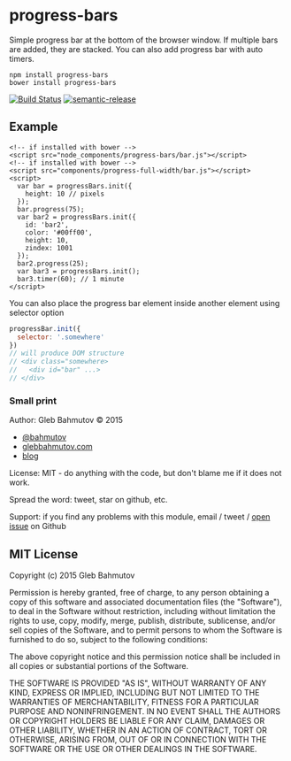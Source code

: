 # progress-bars

Simple progress bar at the bottom of the browser window. If multiple
bars are added, they are stacked. You can also add progress bar with
auto timers.

    npm install progress-bars
    bower install progress-bars

[![Build Status][build]][link]
[![semantic-release][semantic-image] ][semantic-url]

[build]: https://travis-ci.org/bahmutov/progress-full-width.svg?branch=master
[link]: https://travis-ci.org/bahmutov/progress-full-width
[semantic-image]: https://img.shields.io/badge/%20%20%F0%9F%93%A6%F0%9F%9A%80-semantic--release-e10079.svg
[semantic-url]: https://github.com/semantic-release/semantic-release

## Example

    <!-- if installed with bower -->
    <script src="node_components/progress-bars/bar.js"></script>
    <!-- if installed with bower -->
    <script src="components/progress-full-width/bar.js"></script>
    <script>
      var bar = progressBars.init({
        height: 10 // pixels
      });
      bar.progress(75);
      var bar2 = progressBars.init({
        id: 'bar2',
        color: '#00ff00',
        height: 10,
        zindex: 1001
      });
      bar2.progress(25);
      var bar3 = progressBars.init();
      bar3.timer(60); // 1 minute
    </script>


You can also place the progress bar element inside another element using selector option

```js
progressBar.init({
  selector: '.somewhere'
})
// will produce DOM structure
// <div class="somewhere>
//   <div id="bar" ...>
// </div>
```

### Small print

Author: Gleb Bahmutov &copy; 2015

* [@bahmutov](https://twitter.com/bahmutov)
* [glebbahmutov.com](http://glebbahmutov.com)
* [blog](http://glebbahmutov.com/blog/)

License: MIT - do anything with the code, but don't blame me if it does not work.

Spread the word: tweet, star on github, etc.

Support: if you find any problems with this module, email / tweet /
[open issue](https://github.com/bahmutov/progress-bars/issues) on Github

## MIT License

Copyright (c) 2015 Gleb Bahmutov

Permission is hereby granted, free of charge, to any person
obtaining a copy of this software and associated documentation
files (the "Software"), to deal in the Software without
restriction, including without limitation the rights to use,
copy, modify, merge, publish, distribute, sublicense, and/or sell
copies of the Software, and to permit persons to whom the
Software is furnished to do so, subject to the following
conditions:

The above copyright notice and this permission notice shall be
included in all copies or substantial portions of the Software.

THE SOFTWARE IS PROVIDED "AS IS", WITHOUT WARRANTY OF ANY KIND,
EXPRESS OR IMPLIED, INCLUDING BUT NOT LIMITED TO THE WARRANTIES
OF MERCHANTABILITY, FITNESS FOR A PARTICULAR PURPOSE AND
NONINFRINGEMENT. IN NO EVENT SHALL THE AUTHORS OR COPYRIGHT
HOLDERS BE LIABLE FOR ANY CLAIM, DAMAGES OR OTHER LIABILITY,
WHETHER IN AN ACTION OF CONTRACT, TORT OR OTHERWISE, ARISING
FROM, OUT OF OR IN CONNECTION WITH THE SOFTWARE OR THE USE OR
OTHER DEALINGS IN THE SOFTWARE.


